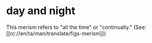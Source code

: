 # day and night

This merism refers to "all the time" or "continually." (See: [[rc://en/ta/man/translate/figs-merism]])

